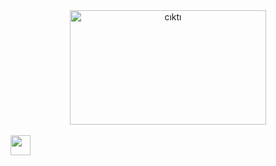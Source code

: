 <center><a href="https://www.youtube.com/channel/UCx2JqejbckkgOOwU4zraQiA/videos">
    <img width="314" height="183" src="https://s1.imghub.io/DGfVH.png" alt="cıktı" border="0"></img>
</a></center></br>
<a href="https://www.linkedin.com/in/coskunersoft/">
    <i class="icon-linkedin"><img width="32" height="32" src="https://upload.wikimedia.org/wikipedia/commons/e/e9/Linkedin_icon.svg"></i>
 </a>

